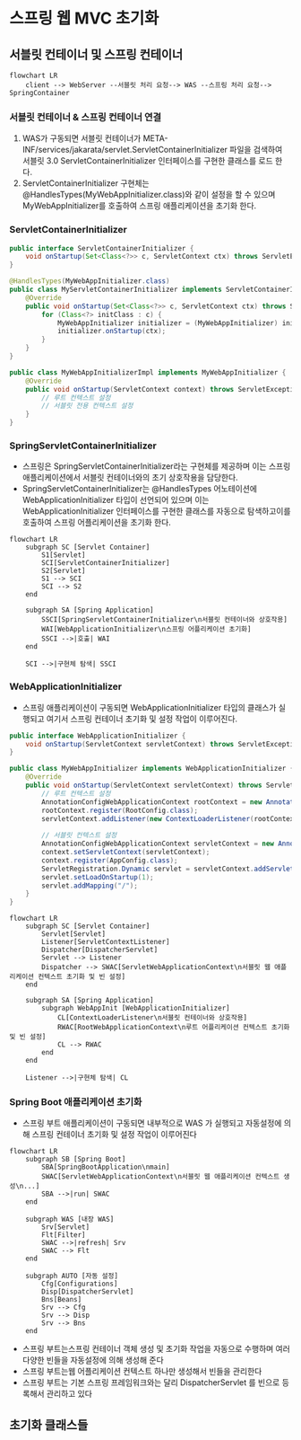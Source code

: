 # 스프링 웹 MVC 초기화
## 서블릿 컨테이너 및 스프링 컨테이너
```mermaid
flowchart LR
    client --> WebServer --서블릿 처리 요청--> WAS --스프링 처리 요청--> SpringContainer
```

### 서블릿 컨테이너 & 스프링 컨테이너 연결
1. WAS가 구동되면 서블릿 컨테이너가 META-INF/services/jakarata/servlet.ServletContainerInitializer 파일을 검색하여 서블릿 3.0 ServletContainerInitializer 인터페이스를 구현한 클래스를 로드 한다.
2. ServletContainerInitializer 구현체는 @HandlesTypes(MyWebAppInitializer.class)와 같이 설정을 할 수 있으며 MyWebAppInitializer를 호출하여 스프링 애플리케이션을 초기화 한다.

### ServletContainerInitializer
```java
public interface ServletContainerInitializer {
    void onStartup(Set<Class<?>> c, ServletContext ctx) throws ServletException;
}
```
```java
@HandlesTypes(MyWebAppInitializer.class)
public class MyServletContainerInitializer implements ServletContainerInitializer {
    @Override
    public void onStartup(Set<Class<?>> c, ServletContext ctx) throws ServletException {
        for (Class<?> initClass : c) {
            MyWebAppInitializer initializer = (MyWebAppInitializer) initClass.getDeclaredConstructor().newInstance();
            initializer.onStartup(ctx);
        }
    }
}
```
```java
public class MyWebAppInitializerImpl implements MyWebAppInitializer {
    @Override
    public void onStartup(ServletContext context) throws ServletException {
        // 루트 컨텍스트 설정
        // 서블릿 전용 컨텍스트 설정
    }
}
```
### SpringServletContainerInitializer
* 스프링은 SpringServletContainerInitializer라는 구현체를 제공하며 이는 스프링 애플리케이션에서 서블릿 컨테이너와의 초기 상호작용을 담당한다.
* SpringServletContainerInitializer는 @HandlesTypes 어노테이션에 WebApplicationInitializer 타입이 선언되어 있으며 이는 WebApplicationInitializer 인터페이스를 구현한 클래스를 자동으로 탐색하고이를 호출하여 스프링 어플리케이션을 초기화 한다.

```mermaid
flowchart LR
    subgraph SC [Servlet Container]
        S1[Servlet]
        SCI[ServletContainerInitializer]
        S2[Servlet]
        S1 --> SCI
        SCI --> S2
    end

    subgraph SA [Spring Application]
        SSCI[SpringServletContainerInitializer\n서블릿 컨테이너와 상호작용]
        WAI[WebApplicationInitializer\n스프링 어플리케이션 초기화]
        SSCI -->|호출| WAI
    end

    SCI -->|구현체 탐색| SSCI
```

### WebApplicationInitializer
* 스프링 애플리케이션이 구동되면 WebApplicationInitializer 타입의 클래스가 실행되고 여기서 스프링 컨테이너 초기화 및 설정 작업이 이루어진다.

```java
public interface WebApplicationInitializer {
    void onStartup(ServletContext servletContext) throws ServletException; 
}
```
```java
public class MyWebAppInitializer implements WebApplicationInitializer {
    @Override
    public void onStartup(ServletContext servletContext) throws ServletException {
        // 루트 컨텍스트 설정
        AnnotationConfigWebApplicationContext rootContext = new AnnotationConfigWebApplicationContext();
        rootContext.register(RootConfig.class);
        servletContext.addListener(new ContextLoaderListener(rootContext));
        
        // 서블릿 컨텍스트 설정
        AnnotationConfigWebApplicationContext servletContext = new AnnotationConfigWebApplicationContext();
        context.setServletContext(servletContext);
        context.register(AppConfig.class);
        ServletRegistration.Dynamic servlet = servletContext.addServlet("dispatcher", new DispatcherServlet(context));
        servlet.setLoadOnStartup(1);
        servlet.addMapping("/");
    }
}
```
```mermaid
flowchart LR
    subgraph SC [Servlet Container]
        Servlet[Servlet]
        Listener[ServletContextListener]
        Dispatcher[DispatcherServlet]
        Servlet --> Listener
        Dispatcher --> SWAC[ServletWebApplicationContext\n서블릿 웹 애플리케이션 컨텍스트 초기화 및 빈 설정]
    end

    subgraph SA [Spring Application]
        subgraph WebAppInit [WebApplicationInitializer]
            CL[ContextLoaderListener\n서블릿 컨테이너와 상호작용]
            RWAC[RootWebApplicationContext\n루트 어플리케이션 컨텍스트 초기화 및 빈 설정]
            CL --> RWAC
        end
    end

    Listener -->|구현체 탐색| CL
```

### Spring Boot 애플리케이션 초기화
* 스프링 부트 애플리케이션이 구동되면 내부적으로 WAS 가 실행되고 자동설정에 의해 스프링 컨테이너 초기화 및 설정 작업이 이루어진다

```mermaid
flowchart LR
    subgraph SB [Spring Boot]
        SBA[SpringBootApplication\nmain]
        SWAC[ServletWebApplicationContext\n서블릿 웹 애플리케이션 컨텍스트 생성\n...]
        SBA -->|run| SWAC
    end

    subgraph WAS [내장 WAS]
        Srv[Servlet]
        Flt[Filter]
        SWAC -->|refresh| Srv
        SWAC --> Flt
    end

    subgraph AUTO [자동 설정]
        Cfg[Configurations]
        Disp[DispatcherServlet]
        Bns[Beans]
        Srv --> Cfg
        Srv --> Disp
        Srv --> Bns
    end
```
* 스프링 부트는스프링 컨테이너 객체 생성 및 초기화 작업을 자동으로 수행하며 여러 다양한 빈들을 자동설정에 의해 생성해 준다
* 스프링 부트는웹 어플리케이션 컨텍스트 하나만 생성해서 빈들을 관리한다
* 스프링 부트는 기본 스프링 프레임워크와는 달리 DispatcherServlet 를 빈으로 등록해서 관리하고 있다


## 초기화 클래스들
